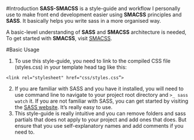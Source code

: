 #Introduction
**SASS-SMACSS** is a style-guide and workflow I personally use to make front end development easier using **SMACSS** principles and **SASS**. It basically helps you write sass in a more organised way.

A basic-level understanding of **SASS** and **SMACSS** architecture is needed, To get started with **SMACSS**, visit [SMACSS](http://www.smacss.com).

#Basic Usage

1. To use this style-guide, you need to link to the compiled CSS file (styles.css) in your template head tag like this:
  
`<link rel="stylesheet" href="css/styles.css”>`

2. If you are familiar with SASS and you have it installed, you will need to use command line to navigate to your project root directory and `>_ sass watch` it. If you are not familiar with SASS, you can get started by visiting the [SASS website](http://www.sass-lang.com). It’s really easy to use.
3. This style-guide is really intuitive and you can remove folders and sass partials that does not apply to your project and add ones that does. But ensure that you use self-explanatory names and add comments if you need to.
